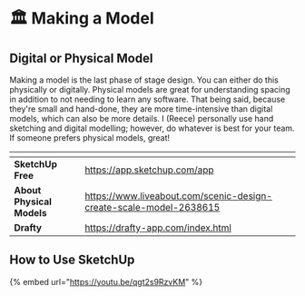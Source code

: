 # 🏛️ Making a Model

## Digital or Physical Model

Making a model is the last phase of stage design. You can either do this physically or digitally. Physical models are great for understanding spacing in addition to not needing to learn any software. That being said, because they're small and hand-done, they are more time-intensive than digital models, which can also be more details. I (Reece) personally use hand sketching and digital modelling; however, do whatever is best for your team. If someone prefers physical models, great!

<table data-view="cards"><thead><tr><th></th><th data-type="content-ref"></th></tr></thead><tbody><tr><td><strong>SketchUp Free</strong></td><td><a href="https://app.sketchup.com/app">https://app.sketchup.com/app</a></td></tr><tr><td><strong>About Physical Models</strong></td><td><a href="https://www.liveabout.com/scenic-design-create-scale-model-2638615">https://www.liveabout.com/scenic-design-create-scale-model-2638615</a></td></tr><tr><td><strong>Drafty</strong></td><td><a href="https://drafty-app.com/index.html">https://drafty-app.com/index.html</a></td></tr></tbody></table>

## How to Use SketchUp

{% embed url="https://youtu.be/qgt2s9RzvKM" %}
